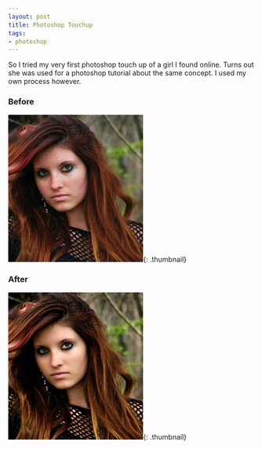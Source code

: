 ```yaml
---
layout: post
title: Photoshop Touchup
tags:
- photoshop
---
```


So I tried my very first photoshop touch up of a girl I found online.  Turns out she was used for a photoshop tutorial about the same concept.  I used my own process however.

### Before

[![before](/uploads/2009/before-275x300.jpg)](/uploads/2009/before.jpg){: .thumbnail}

### After

[![after](/uploads/2009/after-275x300.jpg)](/uploads/2009/after.jpg){: .thumbnail}
